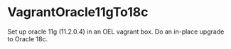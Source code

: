 # VagrantOracle11gTo18c
Set up oracle 11g (11.2.0.4) in an OEL vagrant box. Do an in-place upgrade to Oracle 18c.
